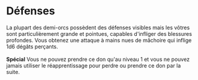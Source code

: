 # Défenses

<p><span id="ctl00_MainContent_DetailedOutput">La plupart des demi-orcs possèdent des défenses visibles mais les vôtres sont particulièrement grande et pointues, capables d'infliger des blessures profondes. Vous obtenez une attaque à mains nues de mâchoire  qui inflige 1d6 dégâts perçants.<br><br><strong>Spécial</strong> Vous ne pouvez prendre ce don qu'au niveau 1 et vous ne pouvez jamais utiliser le réapprentissage pour perdre ou prendre ce don par la suite.&nbsp;</span></p>